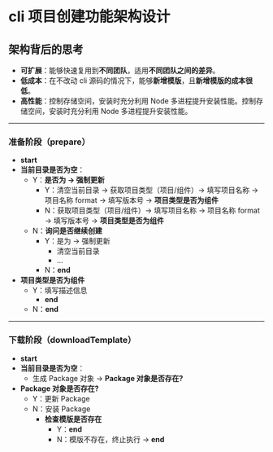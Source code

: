 # cli 项目创建功能架构设计

## 架构背后的思考

- **可扩展**：能够快速复用到**不同团队**，适用**不同团队之间的差异**。
- **低成本**：在不改动 cli 源码的情况下，能够**新增模版**，且**新增模版的成本很低**。
- **高性能**：控制存储空间，安装时充分利用 Node 多进程提升安装性能。控制存储空间，安装时充分利用 Node 多进程提升安装性能。

---

### 准备阶段（prepare）

- **start**
- **当前目录是否为空**：
  - Y：**是否为 -> 强制更新**
    - Y：清空当前目录 -> 获取项目类型（项目/组件）-> 填写项目名称 -> 项目名称 format -> 填写版本号 -> **项目类型是否为组件**
    - N：获取项目类型（项目/组件）-> 填写项目名称 -> 项目名称 format -> 填写版本号 -> **项目类型是否为组件**
  - N：**询问是否继续创建**
    - Y：是为 -> 强制更新
      - 清空当前目录
      - ...
    - N：**end**
- **项目类型是否为组件**
  - Y：填写描述信息
    - **end**
  - N：**end**

---

### 下载阶段（downloadTemplate）

- **start**
- **当前目录是否为空**：
  - 生成 Package 对象 -> **Package 对象是否存在?**
- **Package 对象是否存在?**
  - Y：更新 Package
  - N：安装 Package
    - **检查模版是否存在**
      - Y：**end**
      - N：模版不存在，终止执行 -> **end**

